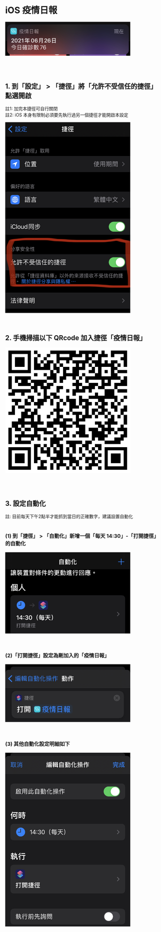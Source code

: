 <p align="center"><h1>iOS 疫情日報</h1></p>
<p align="left"><img width="400" src="./1.png"></p><br/><br/>

## 1. 到「設定」 > 「捷徑」將「允許不受信任的捷徑」點選開啟<br/>
註1: 加完本捷徑可自行關閉<br/>
註2: iOS 本身有限制必須要先執行過另一個捷徑才能開啟本設定<br/>
<p align="left"><img width="400" src="./2.png"></p><br/>

## 2. 手機掃描以下 QRcode 加入捷徑「疫情日報」 <br/>
<p align="left"><img width="400" src="./3.png"></p><br/><br/>

## 3. 設定自動化 <br/>
註: 目前每天下午2點半才能抓到當日的正確數字，建議設置自動化<br/><br/>

### (1) 到「捷徑」 > 「自動化」新增一個「每天 14:30」-「打開捷徑」的自動化<br/>
<p align="left"><img width="400" src="./4.png"></p><br/>

### (2)「打開捷徑」設定為剛加入的「疫情日報」<br/>
<p align="left"><img width="400" src="./6.png"></p><br/>

### (3) 其他自動化設定明細如下<br/>
<p align="left"><img width="400" src="./5.png"></p><br/>
